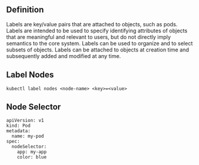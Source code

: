 ## Definition
Labels are key/value pairs that are attached to objects, such as pods. Labels are intended to be used to specify identifying attributes of objects that are meaningful and relevant to users, but do not directly imply semantics to the core system. Labels can be used to organize and to select subsets of objects. Labels can be attached to objects at creation time and subsequently added and modified at any time.

## Label Nodes
`kubectl label nodes <node-name> <key>=<value>`  

## Node Selector
```
apiVersion: v1
kind: Pod
metadata:
  name: my-pod
spec:         
  nodeSelector:
    app: my-app
    color: blue
```
